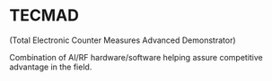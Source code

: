 # TECMAD
(Total Electronic Counter Measures Advanced Demonstrator)

Combination of AI/RF hardware/software helping assure competitive advantage in the field.
